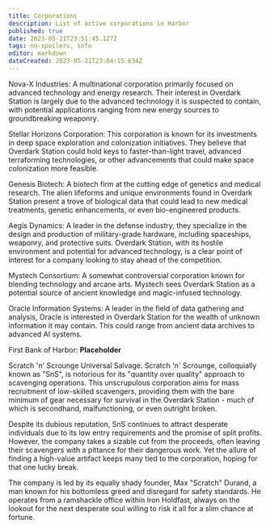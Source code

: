 ```yaml
---
title: Corporations
description: List of active corporations in Harbor
published: true
date: 2023-05-21T23:51:45.127Z
tags: no-spoilers, info
editor: markdown
dateCreated: 2023-05-21T23:04:15.634Z
---
```


Nova-X Industries: A multinational corporation primarily focused on advanced technology and energy research. Their interest in Overdark Station is largely due to the advanced technology it is suspected to contain, with potential applications ranging from new energy sources to groundbreaking weaponry.

Stellar Horizons Corporation: This corporation is known for its investments in deep space exploration and colonization initiatives. They believe that Overdark Station could hold keys to faster-than-light travel, advanced terraforming technologies, or other advancements that could make space colonization more feasible.

Genesis Biotech: A biotech firm at the cutting edge of genetics and medical research. The alien lifeforms and unique environments found in Overdark Station present a trove of biological data that could lead to new medical treatments, genetic enhancements, or even bio-engineered products.

Aegis Dynamics: A leader in the defense industry, they specialize in the design and production of military-grade hardware, including spaceships, weaponry, and protective suits. Overdark Station, with its hostile environment and potential for advanced technology, is a clear point of interest for a company looking to stay ahead of the competition.

Mystech Consortium: A somewhat controversial corporation known for blending technology and arcane arts. Mystech sees Overdark Station as a potential source of ancient knowledge and magic-infused technology.

Oracle Information Systems: A leader in the field of data gathering and analysis, Oracle is interested in Overdark Station for the wealth of unknown information it may contain. This could range from ancient data archives to advanced AI systems.

First Bank of Harbor: **Placeholder**



Scratch 'n' Scrounge Universal Salvage. Scratch 'n' Scrounge, colloquially known as "SnS", is notorious for its "quantity over quality" approach to scavenging operations. This unscrupulous corporation aims for mass recruitment of low-skilled scavengers, providing them with the bare minimum of gear necessary for survival in the Overdark Station - much of which is secondhand, malfunctioning, or even outright broken.

Despite its dubious reputation, SnS continues to attract desperate individuals due to its low entry requirements and the promise of split profits. However, the company takes a sizable cut from the proceeds, often leaving their scavengers with a pittance for their dangerous work. Yet the allure of finding a high-value artifact keeps many tied to the corporation, hoping for that one lucky break.

The company is led by its equally shady founder, Max "Scratch" Durand, a man known for his bottomless greed and disregard for safety standards. He operates from a ramshackle office within Iron Holdfast, always on the lookout for the next desperate soul willing to risk it all for a slim chance at fortune.